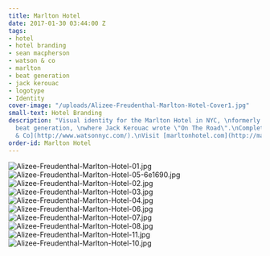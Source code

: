 ```yaml
---
title: Marlton Hotel
date: 2017-01-30 03:44:00 Z
tags:
- hotel
- hotel branding
- sean macpherson
- watson & co
- marlton
- beat generation
- jack kerouac
- logotype
- Identity
cover-image: "/uploads/Alizee-Freudenthal-Marlton-Hotel-Cover1.jpg"
small-text: Hotel Branding
description: "Visual identity for the Marlton Hotel in NYC, \nformerly house of the
  beat generation, \nwhere Jack Kerouac wrote \"On The Road\".\nCompleted at [Watson
  & Co](http://www.watsonnyc.com/).\nVisit [marltonhotel.com](http://marltonhotel.com/)"
order-id: Marlton Hotel
---
```


![Alizee-Freudenthal-Marlton-Hotel-01.jpg](/uploads/Alizee-Freudenthal-Marlton-Hotel-01.jpg)![Alizee-Freudenthal-Marlton-Hotel-05-6e1690.jpg](/uploads/Alizee-Freudenthal-Marlton-Hotel-05-6e1690.jpg)![Alizee-Freudenthal-Marlton-Hotel-02.jpg](/uploads/Alizee-Freudenthal-Marlton-Hotel-02.jpg)![Alizee-Freudenthal-Marlton-Hotel-03.jpg](/uploads/Alizee-Freudenthal-Marlton-Hotel-03.jpg)![Alizee-Freudenthal-Marlton-Hotel-04.jpg](/uploads/Alizee-Freudenthal-Marlton-Hotel-04.jpg)![Alizee-Freudenthal-Marlton-Hotel-06.jpg](/uploads/Alizee-Freudenthal-Marlton-Hotel-06.jpg)![Alizee-Freudenthal-Marlton-Hotel-07.jpg](/uploads/Alizee-Freudenthal-Marlton-Hotel-07.jpg)![Alizee-Freudenthal-Marlton-Hotel-08.jpg](/uploads/Alizee-Freudenthal-Marlton-Hotel-08.jpg)![Alizee-Freudenthal-Marlton-Hotel-11.jpg](/uploads/Alizee-Freudenthal-Marlton-Hotel-11.jpg)![Alizee-Freudenthal-Marlton-Hotel-10.jpg](/uploads/Alizee-Freudenthal-Marlton-Hotel-10.jpg)
